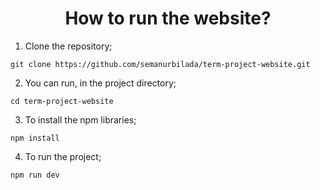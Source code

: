 <div align="center">
  
<h1>How to run the website?</h1>
</div>

1. Clone the repository;
```
git clone https://github.com/semanurbilada/term-project-website.git
```

2. You can run, in the project directory;
```
cd term-project-website
```

3. To install the npm libraries;
```
npm install
```

4. To run the project;
```
npm run dev
```